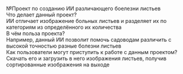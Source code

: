 №Проект по созданию ИИ различающего боелезни листьев<br />
Что делает данный проект?<br />
ИИ отличает изображение больных листьев и разделяет их по категориям из определённого их количества<br />
В чём польза проекта?<br />
Например, данный ИИ позволит помочь садоводам различить с высокой точностью разные болезни листьев<br />
Как пользователи могут приступить к работе с данным проектом?<br />
Скачать его и загрузить в него изображения листьев, получив сортированные изображения на выходе<br />
